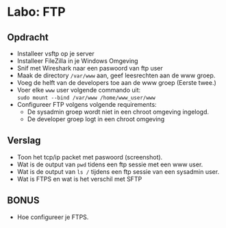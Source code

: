 # Labo: FTP

## Opdracht

* Installeer vsftp  op je server
* Installeer FileZilla in je Windows Omgeving
* Snif met Wireshark naar een paswoord van ftp user
* Maak de directory `/var/www` aan, geef leesrechten aan de www groep.
* Voeg de helft van de developers toe aan de www groep (Eerste twee.)
* Voer elke `www` user volgende commando uit:  
  `sudo mount --bind /var/www /home/www_user/www`
* Configureer FTP volgens volgende requirements:
    * De sysadmin groep wordt niet in een chroot omgeving ingelogd.
    * De developer groep logt in een chroot omgeving

## Verslag

* Toon het tcp/ip packet met paswoord (screenshot).
* Wat is de output van `pwd` tidens een ftp sessie met een www user.
* Wat is de output van `ls /` tijdens een ftp sessie van een sysadmin user.
* Wat is FTPS en wat is het verschil met SFTP

## BONUS

* Hoe configureer je FTPS.
